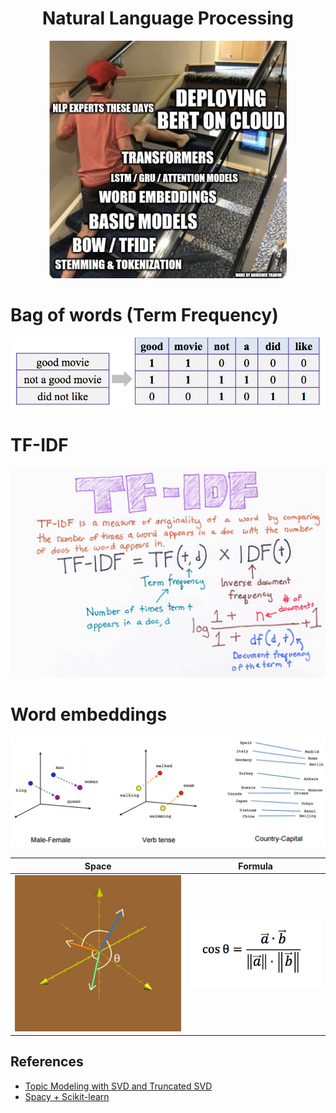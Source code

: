 <h1 align="center">Natural Language Processing</h1>

<p align="center"><img src="img/path.jpg" height="380px"></p>


# Bag of words (Term Frequency)
![](img/countVectorizer.png)


# TF-IDF
![](img/tf-idf.png)

# Word embeddings
![](img/embeddings.png)

| Space | Formula |
|-------|--------|
| ![](img/cosine.jpg) |![](img/cosine-equation.png) |

## References
- [Topic Modeling with SVD and Truncated SVD](https://medium.com/@george.drakos62/nlp-tutorial-topic-modeling-with-singular-value-decomposition-svd-and-truncated-svd-fbpca-and-5fa612277c22)
- [Spacy + Scikit-learn](https://www.kdnuggets.com/2019/10/extend-scikit-learn-bring-sanity-machine-learning-workflow.html)
